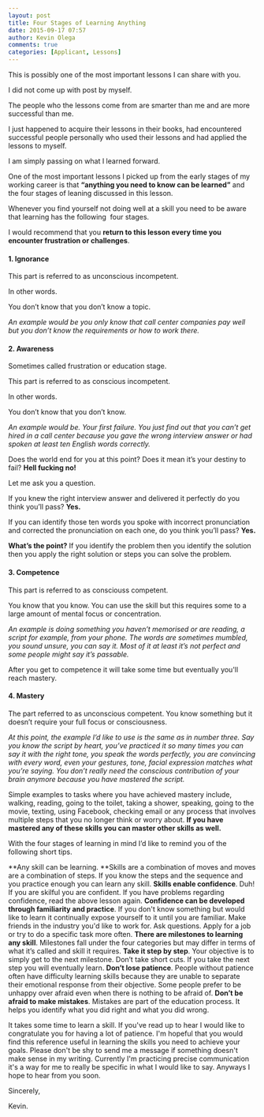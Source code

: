 ```yaml
---
layout: post
title: Four Stages of Learning Anything
date: 2015-09-17 07:57
author: Kevin Olega
comments: true
categories: [Applicant, Lessons]
---
```

This is possibly one of the most important lessons I can share with you. 

I did not come up with post by myself. 

The people who the lessons come from are smarter than me and are more successful than me. 

I just happened to acquire their lessons in their books, had encountered successful people personally who used their lessons and had applied the lessons to myself. 

I am simply passing on what I learned forward.

One of the most important lessons I picked up from the early stages of my working career is that **“anything you need to know can be learned”** and the four stages of leaning discussed in this lesson.

Whenever you find yourself not doing well at a skill you need to be aware that learning has the following  four stages.

I would recommend that you **return to this lesson every time you encounter frustration or challenges**.

#### 1. Ignorance

This part is referred to as unconscious incompetent. 

In other words. 

You don’t know that you don’t know a topic.

<em>An example would be you only know that call center companies pay well but you don’t know the requirements or how to work there.
</em>

#### 2. Awareness

Sometimes called frustration or education stage. 

This part is referred to as conscious incompetent. 

In other words. 

You don’t know that you don’t know.

<em>An example would be. Your first failure. You just find out that you can’t get hired in a call center because you gave the wrong interview answer or had spoken at least ten English words correctly.</em>

Does the world end for you at this point? Does it mean it’s your destiny to fail? **Hell fucking no!**

Let me ask you a question.

If you knew the right interview answer and delivered it perfectly do you think you’ll pass? **Yes.**

If you can identify those ten words you spoke with incorrect pronunciation and corrected the pronunciation on each one, do you think you’ll pass? **Yes.**

**What’s the point?** If you identify the problem then you identify the solution then you apply the right solution or steps you can solve the problem.

#### 3. Competence

This part is referred to as consciouss competent. 

You know that you know. You can use the skill but this requires some to a large amount of mental focus or concentration.

<em>An example is doing something you haven’t memorised or are reading, a script for example, from your phone. The words are sometimes mumbled, you sound unsure, you can say it. Most of it at least it’s not perfect and some people might say it’s passable.</em>

After you get to competence it will take some time but eventually you'll reach mastery.

#### 4. Mastery

The part referred to as unconscious competent. You know something but it doesn’t require your full focus or consciousness.

<em>At this point, the example I’d like to use is the same as in number three. Say you know the script by heart, you’ve practiced it so many times you can say it with the right tone, you speak the words perfectly, you are convincing with every word, even your gestures, tone, facial expression matches what you’re saying. You don’t really need the conscious contribution of your brain anymore because you have mastered the script.</em>

Simple examples to tasks where you have achieved mastery include, walking, reading, going to the toilet, taking a shower, speaking, going to the movie, texting, using Facebook, checking email or any process that involves multiple steps that you no longer think or worry about. **If you have mastered any of these skills you can master other skills as well.**

With the four stages of learning in mind I’d like to remind you of the following short tips.

**Any skill can be learning. **Skills are a combination of moves and moves are a combination of steps. If you know the steps and the sequence and you practice enough you can learn any skill.
**Skills enable confidence**. Duh! If you are skilful you are confident. If you have problems regarding confidence, read the above lesson again.
**Confidence can be developed through familiarity and practice**. If you don't know something but would like to learn it continually expose yourself to it until you are familiar. Make friends in the industry you'd like to work for. Ask questions. Apply for a job or try to do a specific task more often.
**There are milestones to learning any skill**. Milestones fall under the four categories but may differ in terms of what it’s called and skill it requires.
**Take it step by step**. Your objective is to simply get to the next milestone. Don’t take short cuts. If you take the next step you will eventually learn.
**Don’t lose patience**. People without patience often have difficulty learning skills because they are unable to separate their emotional response from their objective. Some people prefer to be unhappy over afraid even when there is nothing to be afraid of.
**Don’t be afraid to make mistakes**. Mistakes are part of the education process. It helps you identify what you did right and what you did wrong.

It takes some time to learn a skill. If you've read up to hear I would like to congratulate you for having a lot of patience. I'm hopeful that you would find this reference useful in learning the skills you need to achieve your goals. Please don't be shy to send me a message if something doesn't make sense in my writing. Currently I'm practicing precise communication it's a way for me to really be specific in what I would like to say. Anyways I hope to hear from you soon.

Sincerely,

Kevin.
